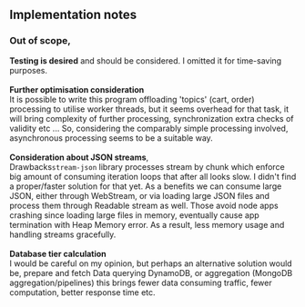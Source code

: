 

## Implementation notes

### Out of scope,

**Testing is desired** and should be considered.
I omitted it for time-saving purposes.
<br><br>
**Further optimisation consideration**
<br>
It is possible to write this program offloading 'topics' (cart, order) processing
to utilise worker threads, but it seems overhead for that task, it will bring complexity of further
processing, synchronization extra checks of validity etc ...
So, considering the comparably simple processing involved, asynchronous processing seems to be
a suitable way.
<br><br>
**Consideration about JSON streams**,
<br>
Drawbacks`stream-json` library processes
stream by chunk which enforce big amount of consuming iteration loops that after all looks slow.
I didn't find a proper/faster solution for that yet.
As a benefits we can consume large JSON, either through WebStream,
or via loading large JSON files and process them through Readable stream as well.
Those avoid node apps crashing since loading large files in memory,
eventually cause app termination with Heap Memory error.
As a result, less memory usage and handling streams gracefully.
<br><br>
**Database tier calculation**
<br>
I would be careful on my opinion, but perhaps an alternative solution would be,
prepare and fetch Data querying DynamoDB, or aggregation (MongoDB aggregation/pipelines)
this brings fewer data consuming traffic, fewer computation, better response time etc.
